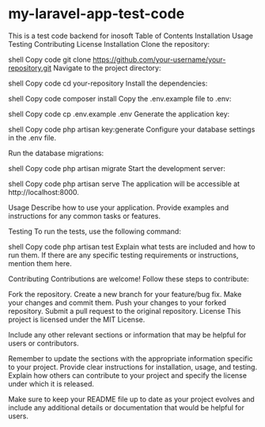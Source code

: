 # my-laravel-app-test-code
 This is a test code backend for inosoft
Table of Contents
Installation
Usage
Testing
Contributing
License
Installation
Clone the repository:

shell
Copy code
git clone https://github.com/your-username/your-repository.git
Navigate to the project directory:

shell
Copy code
cd your-repository
Install the dependencies:

shell
Copy code
composer install
Copy the .env.example file to .env:

shell
Copy code
cp .env.example .env
Generate the application key:

shell
Copy code
php artisan key:generate
Configure your database settings in the .env file.

Run the database migrations:

shell
Copy code
php artisan migrate
Start the development server:

shell
Copy code
php artisan serve
The application will be accessible at http://localhost:8000.

Usage
Describe how to use your application. Provide examples and instructions for any common tasks or features.

Testing
To run the tests, use the following command:

shell
Copy code
php artisan test
Explain what tests are included and how to run them. If there are any specific testing requirements or instructions, mention them here.

Contributing
Contributions are welcome! Follow these steps to contribute:

Fork the repository.
Create a new branch for your feature/bug fix.
Make your changes and commit them.
Push your changes to your forked repository.
Submit a pull request to the original repository.
License
This project is licensed under the MIT License.

Include any other relevant sections or information that may be helpful for users or contributors.

Remember to update the sections with the appropriate information specific to your project. Provide clear instructions for installation, usage, and testing. Explain how others can contribute to your project and specify the license under which it is released.

Make sure to keep your README file up to date as your project evolves and include any additional details or documentation that would be helpful for users.

